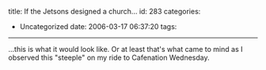 title: If the Jetsons designed a church...
id: 283
categories:
  - Uncategorized
date: 2006-03-17 06:37:20
tags:
---

...this is what it would look like. Or at least that's what came to mind as I observed this &quot;steeple&quot; on my ride to Cafenation Wednesday. 

&nbsp;

&nbsp;